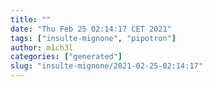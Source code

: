 ```yaml
---
title: ""
date: "Thu Feb 25 02:14:17 CET 2021"
tags: ["insulte-mignone", "pipotron"]
author: m1ch3l
categories: ["generated"]
slug: "insulte-mignone/2021-02-25-02:14:17"
---
```



